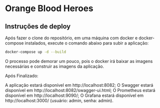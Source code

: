 # Orange Blood Heroes

## Instruções de deploy
Após fazer o clone do repositório, em uma máquina com docker e docker-compose instalados, execute o comando abaixo para subir a aplicação:
```bash
docker-compose up -d --build
```
O processo pode demorar um pouco, pois o docker irá baixar as imagens necessárias e construir as imagens da aplicação.

Após Finalizado:

A aplicação estará disponível em http://localhost:8082;
O Swagger estará disponível em http://localhost:8082/swagger-ui.html;
O Prometheus estará disponível em http://localhost:9090/;
O Grafana estará disponível em http://localhost:3000/ (usuário: admin, senha: admin).
